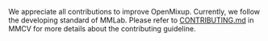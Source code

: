 We appreciate all contributions to improve OpenMixup. Currently, we follow the developing standard of MMLab. Please refer to [CONTRIBUTING.md](https://github.com/open-mmlab/mmcv/blob/master/CONTRIBUTING.md) in MMCV for more details about the contributing guideline.
